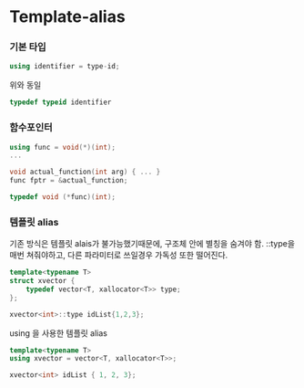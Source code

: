 # Template-alias


### 기본 타입
```cpp
using identifier = type-id;
```
위와 동일
```cpp
typedef typeid identifier
```

### 함수포인터
```cpp
using func = void(*)(int);
...

void actual_function(int arg) { ... }
func fptr = &actual_function;
```
```cpp
typedef void (*func)(int);
```

### 템플릿 alias

기존 방식은 템플릿 alais가 불가능했기때문에, 구조체 안에 별칭을 숨겨야 함.
::type을 매번 쳐줘야하고, 다른 파라미터로 쓰일경우 가독성 또한 떨어진다.
```cpp
template<typename T>
struct xvector {
    typedef vector<T, xallocator<T>> type;
};

xvector<int>::type idList{1,2,3};

```

using 을 사용한 템플릿 alias
```cpp
template<typename T>
using xvector = vector<T, xallocator<T>>;

xvector<int> idList { 1, 2, 3};
```